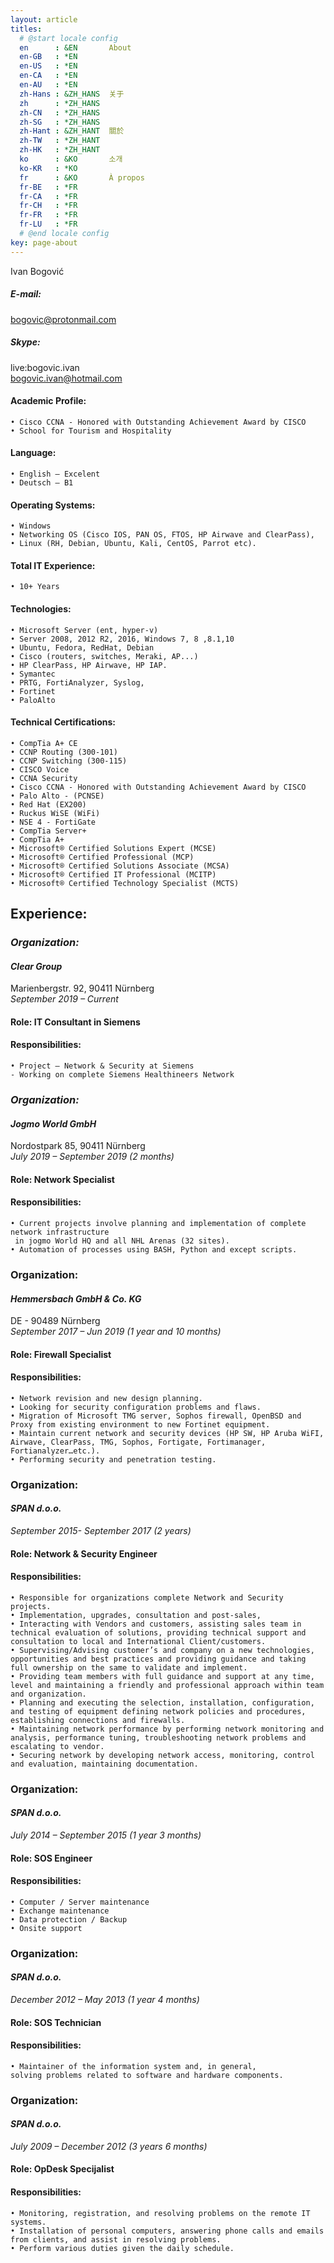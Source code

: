 ```yaml
---
layout: article
titles:
  # @start locale config
  en      : &EN       About
  en-GB   : *EN
  en-US   : *EN
  en-CA   : *EN
  en-AU   : *EN
  zh-Hans : &ZH_HANS  关于
  zh      : *ZH_HANS
  zh-CN   : *ZH_HANS
  zh-SG   : *ZH_HANS
  zh-Hant : &ZH_HANT  關於
  zh-TW   : *ZH_HANT
  zh-HK   : *ZH_HANT
  ko      : &KO       소개
  ko-KR   : *KO
  fr      : &KO       À propos
  fr-BE   : *FR
  fr-CA   : *FR
  fr-CH   : *FR
  fr-FR   : *FR
  fr-LU   : *FR
  # @end locale config
key: page-about
---  
```


Ivan Bogović

##### E-mail:  
bogovic@protonmail.com

#####  Skype:  
live:bogovic.ivan  
bogovic.ivan@hotmail.com

  
#### Academic Profile:  
    • Cisco CCNA - Honored with Outstanding Achievement Award by CISCO 
    • School for Tourism and Hospitality  
  
#### Language:  
    • English – Excelent
    • Deutsch – B1  
  
#### Operating Systems:  
    • Windows
    • Networking OS (Cisco IOS, PAN OS, FTOS, HP Airwave and ClearPass), 
    • Linux (RH, Debian, Ubuntu, Kali, CentOS, Parrot etc).  
  
#### Total IT Experience:  
    • 10+ Years  
  
#### Technologies:  
    • Microsoft Server (ent, hyper-v)
    • Server 2008, 2012 R2, 2016, Windows 7, 8 ,8.1,10
    • Ubuntu, Fedora, RedHat, Debian
    • Cisco (routers, switches, Meraki, AP...)
    • HP ClearPass, HP Airwave, HP IAP.
    • Symantec
    • PRTG, FortiAnalyzer, Syslog,  
    • Fortinet
    • PaloAlto
  
#### Technical Certifications:  
    • CompTia A+ CE
    • CCNP Routing (300-101)
    • CCNP Switching (300-115)
    • CISCO Voice
    • CCNA Security
    • Cisco CCNA - Honored with Outstanding Achievement Award by CISCO
    • Palo Alto - (PCNSE)
    • Red Hat (EX200)
    • Ruckus WiSE (WiFi)
    • NSE 4 - FortiGate
    • CompTia Server+
    • CompTia A+
    • Microsoft® Certified Solutions Expert (MCSE)
    • Microsoft® Certified Professional (MCP)
    • Microsoft® Certified Solutions Associate (MCSA)
    • Microsoft® Certified IT Professional (MCITP)
    • Microsoft® Certified Technology Specialist (MCTS)  
  
## Experience:  
  
### ***Organization:***  
  
#### ***Clear Group***  
Marienbergstr. 92, 90411 Nürnberg  
*September 2019 – Current*  
#### **Role:** IT Consultant in Siemens  
  
#### **Responsibilities:**  
    • Project – Network & Security at Siemens
    - Working on complete Siemens Healthineers Network  
  
### ***Organization:***  
#### ***Jogmo World GmbH***  
Nordostpark 85, 90411 Nürnberg  
*July 2019 – September 2019 (2 months)*
  
#### **Role:** Network Specialist  
  
#### **Responsibilities:**  
    • Current projects involve planning and implementation of complete network infrastructure  
     in jogmo World HQ and all NHL Arenas (32 sites).
    • Automation of processes using BASH, Python and except scripts.
  
### Organization:  
#### ***Hemmersbach GmbH & Co. KG***  
DE - 90489 Nürnberg  
*September 2017 – Jun 2019 (1 year and 10 months)*
  
#### **Role:** Firewall Specialist  
  
#### **Responsibilities:**  
    • Network revision and new design planning.
    • Looking for security configuration problems and flaws.
    • Migration of Microsoft TMG server, Sophos firewall, OpenBSD and Proxy from existing environment to new Fortinet equipment.
    • Maintain current network and security devices (HP SW, HP Aruba WiFI, Airwave, ClearPass, TMG, Sophos, Fortigate, Fortimanager, Fortianalyzer…etc.).
    • Performing security and penetration testing.
  
### Organization:  
#### ***SPAN d.o.o.***  
*September 2015- September 2017 (2 years)*
  
#### **Role:** Network & Security Engineer  
  
#### **Responsibilities:**  
    • Responsible for organizations complete Network and Security projects.
    • Implementation, upgrades, consultation and post-sales, 
    • Interacting with Vendors and customers, assisting sales team in technical evaluation of solutions, providing technical support and consultation to local and International Client/customers. 
    • Supervising/Advising customer’s and company on a new technologies, opportunities and best practices and providing guidance and taking full ownership on the same to validate and implement.
    • Providing team members with full guidance and support at any time, level and maintaining a friendly and professional approach within team and organization.
    • Planning and executing the selection, installation, configuration, and testing of equipment defining network policies and procedures, establishing connections and firewalls.
    • Maintaining network performance by performing network monitoring and analysis, performance tuning, troubleshooting network problems and escalating to vendor.
    • Securing network by developing network access, monitoring, control and evaluation, maintaining documentation.
  
### Organization:  
#### ***SPAN d.o.o.***  
*July 2014 – September 2015 (1 year 3 months)*
  
#### **Role:** SOS Engineer  
  
#### **Responsibilities:**  
    • Computer / Server maintenance
    • Exchange maintenance
    • Data protection / Backup
    • Onsite support
  
### Organization:  
#### ***SPAN d.o.o.***  
*December 2012 – May 2013 (1 year 4 months)*
  
#### **Role:** SOS Technician  
  
#### **Responsibilities:**  
    • Maintainer of the information system and, in general,  
    solving problems related to software and hardware components.
  
### Organization:  
#### ***SPAN d.o.o.***  
*July 2009 – December 2012  (3 years 6 months)*
  
#### **Role:** OpDesk Specijalist  
  
#### **Responsibilities:**  
    • Monitoring, registration, and resolving problems on the remote IT systems.  
    • Installation of personal computers, answering phone calls and emails from clients, and assist in resolving problems.
    • Perform various duties given the daily schedule.